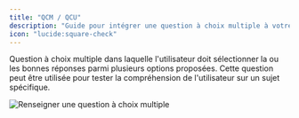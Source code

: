 ```yaml
---
title: "QCM / QCU"
description: "Guide pour intégrer une question à choix multiple à votre parcours de formation."
icon: "lucide:square-check"
---
```

Question à choix multiple dans laquelle l'utilisateur doit sélectionner la ou les bonnes réponses parmi plusieurs options proposées. Cette question peut être utilisée pour tester la compréhension de l'utilisateur sur un sujet spécifique.

![Renseigner une question à choix multiple](/images/questions/choice.png)

